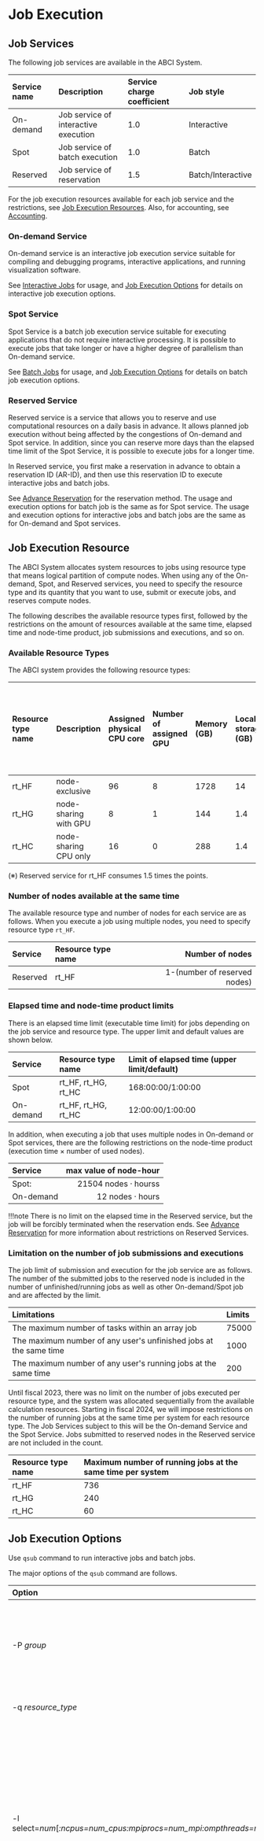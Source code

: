 # Job Execution

## Job Services

The following job services are available in the ABCI System.

| Service name | Description | Service charge coefficient | Job style |
|:--|:--|:--|:--|
| On-demand | Job service of interactive execution | 1.0 | Interactive |
| Spot | Job service of batch execution | 1.0 | Batch |
| Reserved | Job service of reservation | 1.5 | Batch/Interactive |

For the job execution resources available for each job service and the restrictions, see [Job Execution Resources](#job-execution-resource). Also, for accounting, see [Accounting](#accounting).

### On-demand Service

On-demand service is an interactive job execution service suitable for compiling and debugging programs, interactive applications, and running visualization software.

See [Interactive Jobs](#interactive-jobs) for usage, and [Job Execution Options](#job-execution-options) for details on interactive job execution options.

### Spot Service

Spot Service is a batch job execution service suitable for executing applications that do not require interactive processing. It is possible to execute jobs that take longer or have a higher degree of parallelism than On-demand service.

See [Batch Jobs](#batch-jobs) for usage, and [Job Execution Options](#job-execution-options) for details on batch job execution options.

### Reserved Service

Reserved service is a service that allows you to reserve and use computational resources on a daily basis in advance. It allows planned job execution without being affected by the congestions of On-demand and Spot service. In addition, since you can reserve more days than the elapsed time limit of the Spot Service, it is possible to execute jobs for a longer time.

In Reserved service, you first make a reservation in advance to obtain a reservation ID (AR-ID), and then use this reservation ID to execute interactive jobs and batch jobs.

See [Advance Reservation](#advance-reservation) for the reservation method. The usage and execution options for batch job is the same as for Spot service.
The usage and execution options for interactive jobs and batch jobs are the same as for On-demand and Spot services.

## Job Execution Resource

The ABCI System allocates system resources to jobs using resource type that means logical partition of compute nodes.
When using any of the On-demand, Spot, and Reserved services, you need to specify the resource type and its quantity that you want to use, submit or execute jobs, and reserves compute nodes.

The following describes the available resource types first, followed by the restrictions on the amount of resources available at the same time, elapsed time and node-time product, job submissions and executions, and so on.

### Available Resource Types

The ABCI system provides the following resource types:

| Resource type name | Description | Assigned physical CPU core | Number of assigned GPU | Memory (GB) | Local storage (GB) | ABCI points per hour for Spot and On-demand (※) |
|:--|:--|:--|:--|:--|:--|:--|
| rt\_HF | node-exclusive | 96 | 8 | 1728 | 14 | 7.5 |
| rt\_HG | node-sharing<br>with GPU | 8 | 1 | 144 | 1.4 | 1.5 |
| rt\_HC | node-sharing<br>CPU only | 16 | 0 | 288 | 1.4 | 0.5 |

(※) Reserved service for rt_HF consumes 1.5 times the points.

### Number of nodes available at the same time

The available resource type and number of nodes for each service are as follows. When you execute a job using multiple nodes, you need to specify resource type `rt_HF`.

| Service | Resource type name | Number of nodes |
|:--|:--|--:|
| Reserved  | rt\_HF       | 1-(number of reserved nodes) |

### Elapsed time and node-time product limits

There is an elapsed time limit (executable time limit) for jobs depending on the job service and resource type. The upper limit and default values are shown below.

| Service | Resource type name | Limit of elapsed time (upper limit/default) |
|:--|:--|:--|
| Spot      | rt\_HF, rt\_HG, rt\_HC | 168:00:00/1:00:00 |
| On-demand | rt\_HF, rt\_HG, rt\_HC | 12:00:00/1:00:00 |

In addition, when executing a job that uses multiple nodes in On-demand or Spot services, there are the following restrictions on the node-time product (execution time &times; number of used nodes).

| Service | max value of node-hour |
|:--|--:|
| Spot:                         | 21504 nodes &middot; hourss |
| On-demand                                     |    12 nodes &middot; hours |

!!!note
    There is no limit on the elapsed time in the Reserved service, but the job will be forcibly terminated when the reservation ends. See [Advance Reservation](#advance-reservation) for more information about restrictions on Reserved Services.

### Limitation on the number of job submissions and executions

The job limit of submission and execution for the job service are as follows. 
The number of the submitted jobs to the reserved node is included in the number of unfinished/running jobs as well as other On-demand/Spot job and are affected by the limit.

| Limitations                                                       | Limits  |
| :--                                                               | :--     |
| The maximum number of tasks within an array job                   | 75000   |
| The maximum number of any user's unfinished jobs at the same time | 1000    |
| The maximum number of any user's running jobs at the same time    | 200     |

Until fiscal 2023, there was no limit on the number of jobs executed per resource type, and the system was allocated sequentially from the available calculation resources. Starting in fiscal 2024, we will impose restrictions on the number of running jobs at the same time per system for each resource type.
The Job Services subject to this will be the On-demand Service and the Spot Service.
Jobs submitted to reserved nodes in the Reserved service are not included in the count.

| Resource type name | Maximum number of running jobs at the same time per system |
|:--|:--|
| rt_HF | 736 |
| rt_HG | 240 |
| rt_HC | 60 |

## Job Execution Options

Use `qsub` command to run interactive jobs and batch jobs.

The major options of the `qsub` command are follows.

| Option | Description |
|:--|:--|
| -P *group* | Specify ABCI user group. You can only specify the ABCI group to which your ABCI account belongs. (mandatory) |
| -q *resource_type* | Specify resource type (mandatory) |
| -l select=*num*[*:ncpus=num_cpus:mpiprocs=num_mpi:ompthreads=num_omp*] | Specify the number of nodes with *num* and the number of CPUs corresponding to each resource type with *num_cpus*, the number of MPI processes with *num_mpi*, and the number of threads with *num_omp*. (mandatory) |
| -l walltime=[*HH:MM:*]*SS* | Specify elapsed time by [*HH:MM:*]*SS*. When execution time of job exceed specified time, job is rejected. |
| -N name | Specify the job name with *name*. The default is the job script name. |
| -o *stdout_name* | Specify standard output stream of job |
| -j oe | Specify standard error stream is merged into standard output stream |

## Interactive Jobs

To run an interactive job, add the `-I` option to the `qsub` command.

```
$ qsub -I -P group -q resource_type -l select=num [options]
```

Example) Executing an interactive job (On-demand service)

```
[username@login1 ~]$ qsub -I -P grpname -q rt_HF -l select=1
[username@hnode001 ~]$ 
```

!!! note
    If ABCI point is insufficient when executing an interactive job with On-demand service, the execution is failed.

## Batch Jobs

To run a batch job on the ABCI System, you need to make a job script in addition to execution program.
The job script is described job execute option, such as resource type, elapsed time limit, etc., and executing command sequence.

```bash
#!/bin/sh
#PBS -q rt_HF
#PBS -l select=1
#PBS -l walltime=1:23:45
#PBS -P grpname

cd ${PBS_O_WORKDIR}

[Initialization of Environment Modules]
[Setting of Environment Modules]
[Executing program]
```

Example) Sample job script executing program with CUDA

```bash
#!/bin/sh
#PBS -q rt_HF
#PBS -l select=1
#PBS -l walltime=1:23:45
#PBS -P grpname

cd ${PBS_O_WORKDIR}

source /etc/profile.d/modules.sh
module load cuda/12.6/12.6.1
./a.out
```

### Submit a batch job

To submit a batch job, use the `qsub` command. The job ID is displayed after submission. 

```
$ qsub job_script
```

Example) Submission job script run.sh as a batch job (Spot service)

```
[username@login1 ~]$ qsub run.sh
1234.pbs1
```

!!! note
    If ABCI point is insufficient when executing a batch job with Spot service, the execution is failed.

### Job submission error

If the batch job submission is successful, the exit status of the `qsub` command will be `0`.
If it fails, it will be a non-zero value and an error message will appear.

### Show the status of batch jobs

To show the current status of batch jobs submitted by the user, use the `qstat` command.

```
$ qstat [option]
```

The major options of the `qstat` command are follows.

| Option | Description |
|:--|:--|
| -f | Display detailed information about job |
| -a | Display additional information about job, including the number of nodes used |

Example)

```
[username@login1 ~]$ qstat
Job id                 Name             User              Time Use S Queue
---------------------  ---------------- ----------------  -------- - -----
12345.pbs1              run.sh           username          00:01:23 R rt_HF
```

| Field | Description |
|:--|:--|
| Job id | Job ID |
| Name | Job name |
| User | Job owner |
| Time Use | CPU usage time of the job |
| S | Job status (R: running, Q: queued, F: finished, S: suspended, E: exiting) |
| Queue | Resource type |


To show the current status of batch jobs for the group you belong to, use the `qgstat` command.

```
$ qgstat [option]
```

The major options of the `qgstat` command are follows.

| Option | Description |
|:--|:--|
| -f | Display detailed information about job |
| -a | Display additional information about job, including the number of nodes used |

Example)

```
[username@login1 ~]$ qgstat
Job id                 Name             User              Time Use S Queue
---------------------  ---------------- ----------------  -------- - -----
12345.pbs1              run01.sh           username01          00:01:23 R rt_HF
23456.pbs1              run02.sh           username02          00:01:23 R rt_HF
```

| Field | Description |
|:--|:--|
| Job id | Job ID |
| Name | Job name |
| User | Job owner |
| Time Use | CPU usage time of the job |
| S | Job status (R: running, Q: queued, F: finished, S: suspended, E: exiting) |
| Queue | Resource type |


### Delete a batch job

To delete a batch job, use the `qdel` command.

```
$ qdel job_ID
```

Example) Delete a batch job

```
[username@login1 ~]$ qstat
Job id                 Name             User              Time Use S Queue
---------------------  ---------------- ----------------  -------- - -----
12345.pbs1              run.sh           username          00:01:23 R rt_HF
[username@login1 ~]$ qdel 12345.pbs1
[username@login1 ~]$
```


### Stdout and Stderr of Batch Jobs

Standard output file and standard error output file are written to job execution directory, or to files specified at job submission.
Standard output generated during a job execution is written to a standard output file and error messages generated during the
job execution to a standard error output file if no standard output and standard err output files are specified at job submission,
the following files are generated for output.

- *JOB_NAME*.o*NUM_JOB_ID*  ---  Standard output file
- *JOB_NAME*.e*NUM_JOB_ID*  ---  Standard error output file


## Environment Variables

During job execution, the following environment variables are available for the executing job script/binary.

| Variable Name | Description |
|:--|:--|
| PBS\_ENVIRONMENT         | For batch jobs, 'PBS\_BATCH' is set, and for interactive jobs, 'PBS\_INTERACTIVE' is set. |
| PBS\_JOBID             | Job ID |
| PBS\_JOBNAME           | Name of the PBS job. |
| PBS\_NODEFILE  | The absolute path includes only hosts assigned by PBS |
| PBS\_LOCALDIR | The local storage path assigned by PBS |
| PBS\_O\_WORKDIR     | The working directory path of the job submitter |

!!! warning
    Do not change these environment variables in a job because they are reserved by the job scheduler and may affect the job scheduler's behavior.

## Advance Reservation

In the case of Reserved service, job execution can be scheduled by reserving compute node in advance.

The maximum number of nodes and the node-time product that can be reserved for this service is "Maximum reserved nodes per reservation" and "Maximum reserved node time per reservation" in the following table. In addition, in this service, the user can only execute jobs with the maximum number of reserved nodes. Note that there is an upper limit on "Maximum number of nodes can be reserved at once per system" for the entire system, so you may only be able to make reservations that fall below "Maximum reserved nodes per reservation" or you may not be able to make reservations. [Each resource types](#available-resource-types) are available for reserved compute nodes.

| Item | Setting Value |
|:--|:--|
| Minimum reservation days | 1 day |
| Maximum reservation days | 60 days |
| Maximum number of nodes can be reserved at once per ABCI group | 192 nodes |
| Maximum number of nodes can be reserved at once per system | 384 nodes |
| Minimum reserved nodes per reservation | 1 nodes |
| Maximum reserved nodes per reservation | 192 nodes |
| Maximum reserved node time per reservation | 64,512 nodes x hour |

### Make a reservation

To make a reservation compute node, use `qrsub` command.
When the reservation is completed, a reservation ID will be issued. Please specify this reservation ID when using the reserved node.

!!! warning
    Making reservation of compute node is permitted to a Responsible Person or User Administrators.

```
$ qrsub options
```

| Option | Description |
|:--|:--|
| -R *YYMMDD* | Specify start reservation date (format: YYMMDD) |
| -D *days* | Specify reservation day. |
| -P *group* | Specify ABCI UserGroup |
| -N *name* | Specify reservation name. Up to 230 characters can be specified, consisting of alphanumeric characters and the symbols `+-_.`, excluding spaces. |
| -n *nnode* | Specify the number of nodes. |

Example) Make a reservation 4 compute nodes (H) from 2025/01/15 to 1 week (7 days)

```
[username@login1 ~]$ qrsub -R 250115 -D 7 -P grpname -n 4 -N "Reserve_for_AI"
R1234.pbs1 UNCONFIRMED
```


The ABCI points are consumed when complete reservation.
In addition, the issued reservation ID can be used for the ABCI accounts belonging to the ABCI group specified at the time of reservation.

!!! note
    If the number of nodes that can be reserved is less than the number of nodes specified by the `qrsub` command, the reservation acquisition fails with error messages.

### Show the status of reservations

To show the current status of reservations, use the `qrstat` command.

Example)

```
[username@login1 ~]$ qrstat
ar-id      name       owner        state start at             end at               duration    sr
----------------------------------------------------------------------------------------------------
     12345 Reserve_fo root         w     07/05/2024 10:00:00  07/12/2024 09:30:00  167:30:00    false
```

| Field | Description |
|:-|:-|
| Resv ID | Reservation ID (AR-ID) |
| Queue| Queue name |
| User | Executing user |
| State | Status of reservation(CO: Reservation confirmed, RN: Reservation running) |
| Start | Start reservation date (start time is 10:00 a.m. at all time) |
| Duration | Reservation term (seconds) |
| End | End reservation date (end time is 9:30 a.m. at all time) |

!!! note
    The no reservation day is not printed.

### Cancel a reservation

!!! warning
    Canceling reservation is permitted to a Responsible Person or User Administrators.

To cancel a reservation, use the `qrdel` command. If you specify a reservation ID that does not exist or a reservation ID that you do not have deletion permission for, an error occurs and any reservations are not canceled.

Example) Cancel a reservation

```
[username@login1 ~]$ qrdel R1234.pbs1
```

### How to use reserved node  

To run a job using reserved compute nodes, specify the ID listed before the `.` in the reservation ID with the `-q` option. In this case, specify the resource type using `-v RTYPE=`.

Example) Execute an interactive job of `rt_HG` on compute node reserved with reservation ID `R1234.pbs1`.

```
[username@login1 ~]$ qsub -I -P grpname -q R1234 -v RTYPE=rt_HG -l select=1
[username@hnode001 ~]$ 
```

Example) Submit a batch job of `rt_HG` on compute node reserved with reservation ID `R1234.pbs1`.

```
[username@login1 ~]$ qsub -P grpname -q R1234 -v RTYPE=rt_HG -l select=1 run.sh
9290.pbs1
```

!!! note
    - You must specify ABCI group that you specified when making reservation.
    - The batch job can be submitted immediately after making reservation, until reservation start time.
    - The batch job submitted before resevation start time can be deleted with `qdel` command.
    - If a reservation is deleted before reservation start time, batch jobs submitted to the reservation will be deleted.
    - At reservation end time, running jobs are killed.

### Cautions for Using reserved node

Advance Reservation does not guarantee the health of the compute node for the duration. Some reserved compute nodes may become unavailable while they are in use. Please check the following points.

* To check the availability status of the reserved compute nodes, using the `qrstat -f AR-ID` command. 
* If some reserved compute nodes appear unavailable status the day before the reservation start date, consider canceling the reservation and making the reservation again. 
* For example, if the compute node becomes unavailable during the reservation period, please check [Contact](./contact.md) and contact <abci3-qa@abci.ai>.

!!! note
    - Reservation can be canceled by 9:00 p.m. of the day before the reservation starts.  
    - Reservation cannot make when there is no free compute node.  
    - Hardware failures are handled properly. Please refrain from inquiring about unavailability before the day before the reservation starts.  
    - Requests to change the number of reserved compute nodes or to extend the reservation period can not be accepted.

Example) Check the nodes reserved with reservation ID `R1234.pbs1`.
```
[username@login1 ~]$ qrsub -R 250115 -D 7 -P grpname -n 3 -N "Reserve_for_AI"
R1234.pbs1 UNCONFIRMED
[username@login1 ~]$ qrstat -f R1234.pbs1
(skip)
resv_nodes = (hnode015[0]:ncpus=96+hnode015[1]:ncpus=96)+(hnode021[0]:ncpus=96+hnode021[1]:ncpus=96)+(hnode022[0]:ncpus=96+hnode022[1]:ncpus=96)
Authorized_Users = username@login2
Authorized_Groups = groupname
```

## Accounting

### On-demand and Spot services

In On-demand and Spot services, when starting a job, the ABCI point scheduled
for job is calculated by limited value of elapsed time, and subtract processing is executed.
When a job finishes, the ABCI point is calculated again by actual elapsed time, and repayment process is executed.

Please refer to the [accounting information](https://abci.ai/en/how_to_use/tariffs.html) for the charges related to On-demand and Spot services.

!!! note
    * The five and under decimal places is rounding off.
    * If the elapsed time of job execution is less than the minimum elapsed time(1.8 seconds), ABCI point calculated based on the minimum elapsed time.

### Reserved Service

In Reserved service, when completing a reservation, the ABCI point is calculated by
a period of reservation, end subtract processing is executed.
The repayment process is not executed unless reservation is cancelled.
The points are counted as the usage points of the person responsible for the use of the group.

Please refer to the [accounting information](https://abci.ai/en/how_to_use/tariffs.html) for the charges.

!!! note
    Reservation for Compute Node (H) is treated as resource type rt_HF.
